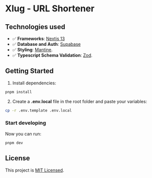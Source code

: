 # Xlug - URL Shortener

## Technologies used

- ✅ **Frameworks**: [Nextjs 13](https://nextjs.org)
- ✅ **Database and Auth**: [Supabase](https://supabase.com)
- ✅ **Styling**: [Mantine](https://mantine.dev).
- ✅ **Typescript Schema Validation**: [Zod](https://github.com/colinhacks/zod).

## Getting Started

1. Install dependencies:

```bash
pnpm install
```

2. Create a **.env.local** file in the root folder and paste your variables:

```bash
cp -r .env.template .env.local
```

### Start developing

Now you can run:

```bash
pnpm dev
```

## License

This project is [MIT Licensed](./LICENSE).
